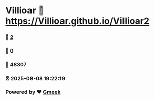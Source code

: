 # Villioar :link: https://Villioar.github.io/Villioar2 
### :page_facing_up: [2](https://Villioar.github.io/Villioar2/tag.html) 
### :speech_balloon: 0 
### :hibiscus: 48307 
### :alarm_clock: 2025-08-08 19:22:19 
### Powered by :heart: [Gmeek](https://github.com/Meekdai/Gmeek)
